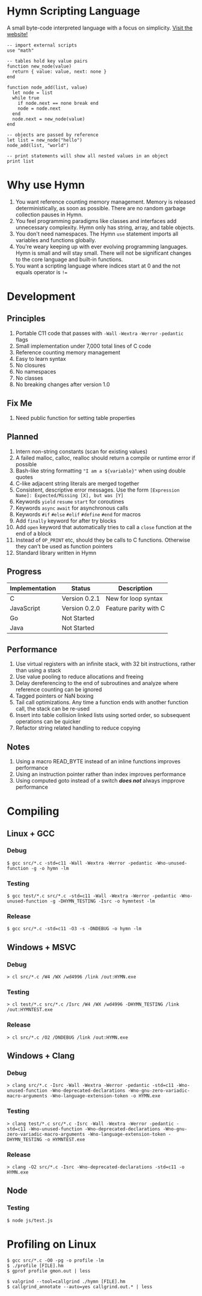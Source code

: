 # Hymn Scripting Language

A small byte-code interpreted language with a focus on simplicity. [Visit the website!](https://hymn-lang.org)

```
-- import external scripts
use "math"

-- tables hold key value pairs
function new_node(value)
  return { value: value, next: none }
end

function node_add(list, value)
  let node = list
  while true
    if node.next == none break end
    node = node.next
  end
  node.next = new_node(value)
end

-- objects are passed by reference
let list = new_node("hello")
node_add(list, "world")

-- print statements will show all nested values in an object
print list
```

# Why use Hymn

1. You want reference counting memory management. Memory is released deterministically, as soon as possible. There are no random garbage collection pauses in Hymn.
1. You feel programming paradigms like classes and interfaces add unnecessary complexity. Hymn only has string, array, and table objects.
1. You don't need namespaces. The Hymn `use` statement imports all variables and functions globally.
1. You're weary keeping up with ever evolving programming languages. Hymn is small and will stay small. There will not be significant changes to the core language and built-in functions.
1. You want a scripting language where indices start at 0 and the not equals operator is `!=`

# Development

## Principles

1. Portable C11 code that passes with `-Wall` `-Wextra` `-Werror` `-pedantic` flags
1. Small implementation under 7,000 total lines of C code
1. Reference counting memory management
1. Easy to learn syntax
1. No closures
1. No namespaces
1. No classes
1. No breaking changes after version 1.0

## Fix Me

1. Need public function for setting table properties

## Planned

1. Intern non-string constants (scan for existing values)
1. A failed malloc, calloc, realloc should return a compile or runtime error if possible
1. Bash-like string formatting `"I am a ${variable}"` when using double quotes
1. C-like adjacent string literals are merged together
1. Consistent, descriptive error messages. Use the form `[Expression Name]: Expected/Missing [X], but was [Y]`
1. Keywords `yield` `resume` `start` for coroutines
1. Keywords `async` `await` for asynchronous calls
1. Keywords `#if` `#else` `#elif` `#define` `#end` for macros
1. Add `finally` keyword for after try blocks
1. Add `open` keyword that automatically tries to call a `close` function at the end of a block
1. Instead of `OP_PRINT` etc, should they be calls to C functions. Otherwise they can't be used as function pointers
1. Standard library written in Hymn

## Progress

| Implementation | Status        | Description           |
| -------------- | ------------- | --------------------- |
| C              | Version 0.2.1 | New for loop syntax   |
| JavaScript     | Version 0.2.0 | Feature parity with C |
| Go             | Not Started   |                       |
| Java           | Not Started   |                       |

## Performance

1. Use virtual registers with an infinite stack, with 32 bit instructions, rather than using a stack
1. Use value pooling to reduce allocations and freeing
1. Delay dereferencing to the end of subroutines and analyze where reference counting can be ignored
1. Tagged pointers or NaN boxing
1. Tail call optimizations. Any time a function ends with another function call, the stack can be re-used
1. Insert into table collision linked lists using sorted order, so subsequent operations can be quicker
1. Refactor string related handling to reduce copying

## Notes

1. Using a macro READ_BYTE instead of an inline functions improves performance
1. Using an instruction pointer rather than index improves performance
1. Using computed goto instead of a switch **_does not_** always impprove performance

# Compiling

## Linux + GCC

### Debug

```
$ gcc src/*.c -std=c11 -Wall -Wextra -Werror -pedantic -Wno-unused-function -g -o hymn -lm
```

### Testing

```
$ gcc test/*.c src/*.c -std=c11 -Wall -Wextra -Werror -pedantic -Wno-unused-function -g -DHYMN_TESTING -Isrc -o hymntest -lm
```

### Release

```
$ gcc src/*.c -std=c11 -O3 -s -DNDEBUG -o hymn -lm
```

## Windows + MSVC

### Debug

```
> cl src/*.c /W4 /WX /wd4996 /link /out:HYMN.exe
```

### Testing

```
> cl test/*.c src/*.c /Isrc /W4 /WX /wd4996 -DHYMN_TESTING /link /out:HYMNTEST.exe
```

### Release

```
> cl src/*.c /O2 /DNDEBUG /link /out:HYMN.exe
```

## Windows + Clang

### Debug

```
> clang src/*.c -Isrc -Wall -Wextra -Werror -pedantic -std=c11 -Wno-unused-function -Wno-deprecated-declarations -Wno-gnu-zero-variadic-macro-arguments -Wno-language-extension-token -o HYMN.exe
```

### Testing

```
> clang test/*.c src/*.c -Isrc -Wall -Wextra -Werror -pedantic -std=c11 -Wno-unused-function -Wno-deprecated-declarations -Wno-gnu-zero-variadic-macro-arguments -Wno-language-extension-token -DHYMN_TESTING -o HYMNTEST.exe
```

### Release

```
> clang -O2 src/*.c -Isrc -Wno-deprecated-declarations -std=c11 -o HYMN.exe
```

## Node

### Testing

```
$ node js/test.js
```

# Profiling on Linux

```
$ gcc src/*.c -O0 -pg -o profile -lm
$ ./profile [FILE].hm
$ gprof profile gmon.out | less
```

```
$ valgrind --tool=callgrind ./hymn [FILE].hm
$ callgrind_annotate --auto=yes callgrind.out.* | less
```
